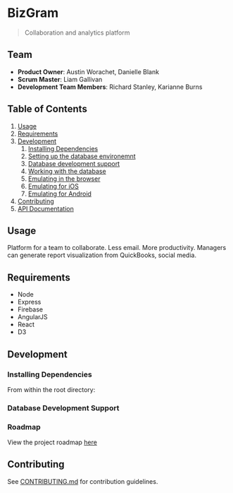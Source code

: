 # BizGram

> Collaboration and analytics platform

## Team

  - __Product Owner__: Austin Worachet, Danielle Blank
  - __Scrum Master__: Liam Gallivan
  - __Development Team Members__: Richard Stanley, Karianne Burns


## Table of Contents

1. [Usage](#Usage)
1. [Requirements](#requirements)
1. [Development](#development)
    1. [Installing Dependencies](#installing-dependencies)
    1. [Setting up the database environemnt](#setting-up-the-database-environment)
    1. [Database development support](#database-development-support)
    1. [Working with the database](#working-with-the-database)
    1. [Emulating in the browser](#emulating-in-the-brower)
    1. [Emulating for iOS](#emulating-for-ios)
    1. [Emulating for Android](#emulating-for-android)
1. [Contributing](#contributing)
1. [API Documentation](#api-documentation)

## Usage

Platform for a team to collaborate.
Less email. More productivity.
Managers can generate report visualization from QuickBooks, social media.

## Requirements

- Node
- Express
- Firebase
- AngularJS
- React
- D3

## Development


### Installing Dependencies

From within the root directory:


### Database Development Support


### Roadmap

View the project roadmap [here](https://github.com/RealisticJackdaw/watchly/issues)


## Contributing

See [CONTRIBUTING.md](CONTRIBUTING.md) for contribution guidelines.
